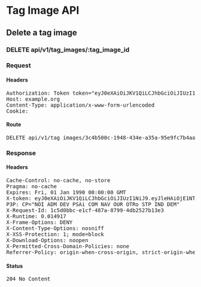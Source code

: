 # Tag Image API

## Delete a tag image

### DELETE api/v1/tag_images/:tag_image_id
### Request

#### Headers

<pre>Authorization: Token token=&quot;eyJ0eXAiOiJKV1QiLCJhbGciOiJIUzI1NiJ9.eyJleHAiOjE1NTQ3NTk1MjUsImlhdCI6MTU1NDc0NTEyNSwidXNlcl9pZCI6IjJkODEyMTM5LWFkYTItNDZjNC1hYjEyLTM2ZjkyZmQyZDFmNiIsImFiaWxpdGllcyI6eyIwMDMyNDAwMDAwNGlqV1MiOnsiVGFncyI6eyJNeVRhZyI6eyJlbiI6Ik15VGFnIiwiZnIiOiJNeVRhZyJ9fSwiQWNjZXNzIjp7InNlZSI6dHJ1ZSwiaW1hZ2VfdGFnIjp0cnVlfX19fQ.krzS95P_F2KOx-8tXAgpvBs86aYbxB3Fc1syfQq8BG8&quot;
Host: example.org
Content-Type: application/x-www-form-urlencoded
Cookie: </pre>

#### Route

<pre>DELETE api/v1/tag_images/3c4b500c-1948-434e-a35a-95e9fc7b4aaa</pre>

### Response

#### Headers

<pre>Cache-Control: no-cache, no-store
Pragma: no-cache
Expires: Fri, 01 Jan 1990 00:00:00 GMT
X-token: eyJ0eXAiOiJKV1QiLCJhbGciOiJIUzI1NiJ9.eyJleHAiOjE1NTQ3NTk1MjUsImlhdCI6MTU1NDc0NTEyNSwidXNlcl9pZCI6IjJkODEyMTM5LWFkYTItNDZjNC1hYjEyLTM2ZjkyZmQyZDFmNiIsImFiaWxpdGllcyI6eyIwMDMyNDAwMDAwNGlqV1MiOnsiVGFncyI6eyJNeVRhZyI6eyJlbiI6Ik15VGFnIiwiZnIiOiJNeVRhZyJ9fSwiQWNjZXNzIjp7InNlZSI6dHJ1ZSwiaW1hZ2VfdGFnIjp0cnVlfX19fQ.krzS95P_F2KOx-8tXAgpvBs86aYbxB3Fc1syfQq8BG8
P3P: CP=&quot;NOI ADM DEV PSAi COM NAV OUR OTRo STP IND DEM&quot;
X-Request-Id: 1c5d0bbc-e1cf-487a-8799-4db2527b13e3
X-Runtime: 0.014917
X-Frame-Options: DENY
X-Content-Type-Options: nosniff
X-XSS-Protection: 1; mode=block
X-Download-Options: noopen
X-Permitted-Cross-Domain-Policies: none
Referrer-Policy: origin-when-cross-origin, strict-origin-when-cross-origin</pre>

#### Status

<pre>204 No Content</pre>

